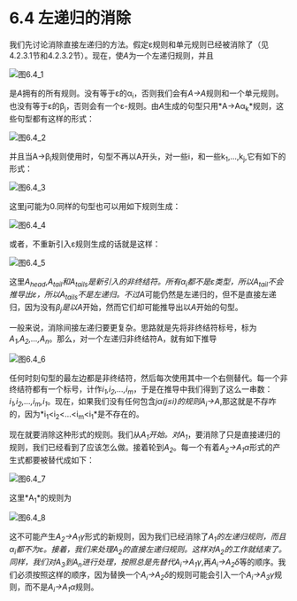 # 6.4 左递归的消除

我们先讨论消除直接左递归的方法。假定ε规则和单元规则已经被消除了（见4.2.3.1节和4.2.3.2节）。现在，使*A*为一个左递归规则，并且

![图6.4_1](../../img/6.4_1.png)

是*A*拥有的所有规则。没有等于ε的α<sub>i</sub>，否则我们会有*A→A*规则和一个单元规则。也没有等于ε的β<sub>j</sub>，否则会有一个ε-规则。由*A*生成的句型只用*A→Aα<sub>k</sub>*规则，这些句型都有这样的形式：

![图6.4_2](../../img/6.4_2.png)

并且当A→β<sub>i</sub>规则使用时，句型不再以A开头，对一些i，和一些k<sub>1</sub>,...,k<sub>j</sub>,它有如下的形式：

![图6.4_3](../../img/6.4_3.png)

这里j可能为0.同样的句型也可以用如下规则生成：

![图6.4_4](../../img/6.4_4.png)

或者，不重新引入ε规则生成的话就是这样：

![图6.4_5](../../img/6.4_5.png)

这里*A<sub>head</sub>*,*A<sub>tail</sub>*和*A<sub>tails</sub>*是新引入的非终结符。所有α<sub>i</sub>都不是ε类型，所以*A<sub>tail</sub>*不会推导出ε，所以*A<sub>tails</sub>*不是左递归。不过*A*可能仍然是左递归的，但不是直接左递归，因为没有*β<sub>j</sub>*是以*A*开始，然而它们却可能推导出以*A*开始的句型。

一般来说，消除间接左递归要更复杂。思路就是先将非终结符标号，标为*A<sub>1</sub>,A<sub>2</sub>,...,A<sub>n</sub>*。那么，对一个左递归非终结符A，就有如下推导

![图6.4_6](../../img/6.4_6.png)

任何时刻句型的最左边都是非终结符，然后每次使用其中一个右侧替代。每一个非终结符都有一个标号，计作*i<sub>1</sub>,i<sub>2</sub>,...,i<sub>m</sub>*，于是在推导中我们得到了这么一串数：*i<sub>1</sub>,i<sub>2</sub>,...,i<sub>m</sub>,i<sub>1</sub>*。现在，如果我们没有任何包含*j</sub>α(j&le;i)*的规则*A<sub>i</sub>→A<sub>*,那这就是不存咋的，因为*i<sub>1</sub>&lt;i<sub>2</sub>&lt;...&lt;i<sub>m</sub>&lt;i<sub>1</sub>*是不存在的。

现在就要消除这种形式的规则。我们从*A<sub>1</sub>*开始。对*A<sub>1</sub>*，要消除了只是直接递归的规则，我们已经看到了应该怎么做。接着轮到*A<sub>2</sub>*。每一个有着*A<sub>2</sub>→A<sub>1</sub>α*形式的产生式都要被替代成如下：

![图6.4_7](../../img/6.4_7.png)

这里*A<sub>1</sub>*的规则为

![图6.4_8](../../img/6.4_8.png)

这不可能产生*A<sub>2</sub>→A<sub>1</sub>γ*形式的新规则，因为我们已经消除了*A<sub>1</sub>*的左递归规则，而且*α<sub>i</sub>*都不为ε。接着，我们来处理*A<sub>2</sub>*的直接左递归规则。这样对*A<sub>2</sub>*的工作就结束了。同样，我们对*A<sub>3</sub>*到*A<sub>n</sub>*进行处理，按照总是先替代*A<sub>i</sub>→A<sub>1</sub>γ*,再*A<sub>i</sub>→A<sub>2</sub>δ*等的顺序。我们必须按照这样的顺序，因为替换一个*A<sub>i</sub>→A<sub>2</sub>δ*的规则可能会引入一个*A<sub>i</sub>→A<sub>3</sub>γ*规则，而不是*A<sub>i</sub>→A<sub>1</sub>α*规则。
